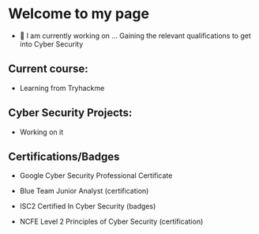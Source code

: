 <h1> Welcome to my page  </h1>


- 🔭 I am currently working on ...
Gaining the relevant qualifications to get into Cyber Security

<h2> Current course:</h2>

- Learning from Tryhackme


<h2>Cyber Security Projects:</h2>

- Working on it



<h2> Certifications/Badges </h2>

- Google Cyber Security Professional Certificate
  
- Blue Team Junior Analyst (certification)

- ISC2 Certified In Cyber Security (badges)
  
- NCFE Level 2 Principles of Cyber Security (certification)

